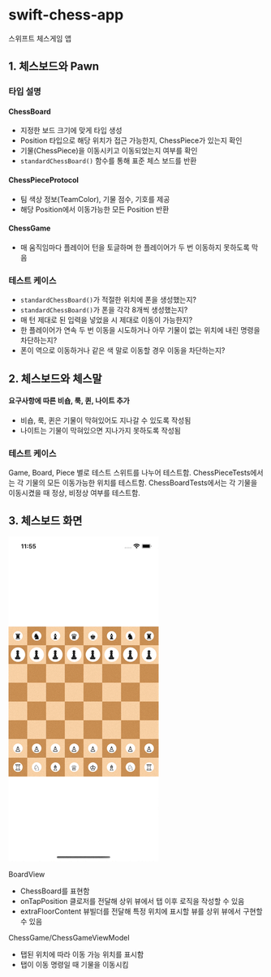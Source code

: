 # swift-chess-app
스위프트 체스게임 앱

## 1. 체스보드와 Pawn

### 타입 설명

#### ChessBoard

- 지정한 보드 크기에 맞게 타입 생성
- Position 타입으로 해당 위치가 접근 가능한지, ChessPiece가 있는지 확인
- 기물(ChessPiece)을 이동시키고 이동되었는지 여부를 확인
- `standardChessBoard()` 함수를 통해 표준 체스 보드를 반환

#### ChessPieceProtocol

- 팀 색상 정보(TeamColor), 기물 점수, 기호를 제공
-  해당 Position에서 이동가능한 모든 Position 반환

#### ChessGame

- 매 움직임마다 플레이어 턴을 토글하며 한 플레이어가 두 번 이동하지 못하도록 막음

### 테스트 케이스

- `standardChessBoard()`가 적절한 위치에 폰을 생성했는지?
- `standardChessBoard()`가 폰을 각각 8개씩 생성했는지?
- 매 턴 제대로 된 입력을 넣었을 시 제대로 이동이 가능한지?
- 한 플레이어가 연속 두 번 이동을 시도하거나 아무 기물이 없는 위치에 내린 명령을 차단하는지?
- 폰이 역으로 이동하거나 같은 색 말로 이동할 경우 이동을 차단하는지?

## 2. 체스보드와 체스말

#### 요구사항에 따른 비숍, 룩, 퀸, 나이트 추가

- 비숍, 룩, 퀸은 기물이 막혀있어도 지나갈 수 있도록 작성됨
- 나이트는 기물이 막혀있으면 지나가지 못하도록 작성됨

### 테스트 케이스

Game, Board, Piece 별로 테스트 스위트를 나누어 테스트함.
ChessPieceTests에서는 각 기물의 모든 이동가능한 위치를 테스트함.
ChessBoardTests에서는 각 기물을 이동시켰을 때 정상, 비정상 여부를 테스트함.

## 3. 체스보드 화면

![chessboard](assets/chessboard.gif)

BoardView

- ChessBoard를 표현함
- onTapPosition 클로저를 전달해 상위 뷰에서 탭 이후 로직을 작성할 수 있음
- extraFloorContent 뷰빌더를 전달해 특정 위치에 표시할 뷰를 상위 뷰에서 구현할 수 있음

ChessGame/ChessGameViewModel

- 탭된 위치에 따라 이동 가능 위치를 표시함
- 탭이 이동 명령일 때 기물을 이동시킴